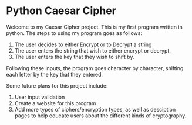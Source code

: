 # Python Caesar Cipher
Welcome to my Caesar Cipher project. This is my first program written in python. The steps to using my program goes as follows:
1) The user decides to either Encrypt or to Decrypt a string
2) The user enters the string that wish to either encrypt or decrypt.
3) The user enters the key that they wish to shift by.

Following these inputs, the program goes character by character, shifting each letter by the key that they entered.

Some future plans for this project include:
1) User input validation
2) Create a website for this program
3) Add more types of ciphers/encryption types, as well as desciption pages to help educate users about the different kinds of cryptography.